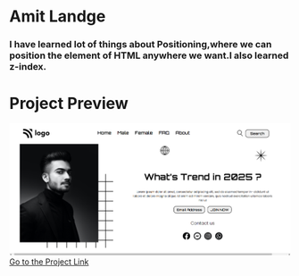 # Amit Landge

### I have learned lot of things about Positioning,where we can position the element of HTML anywhere we want.I also learned z-index.

# Project Preview

![project01](Project01.png)  
[Go to the Project Link](https://sensational-pothos-65b3dd.netlify.app "link")
